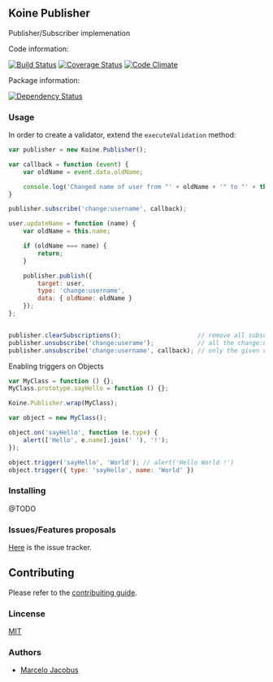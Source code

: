 Koine Publisher
-----------------

Publisher/Subscriber implemenation

Code information:

[![Build Status](https://travis-ci.org/koinejs/Publisher.png?branch=master)](https://travis-ci.org/koinejs/Publisher)
[![Coverage Status](https://coveralls.io/repos/koinejs/Publisher/badge.png?branch=master)](https://coveralls.io/r/koinejs/Publisher?branch=master)
[![Code Climate](https://codeclimate.com/github/koinejs/Publisher.png)](https://codeclimate.com/github/koinejs/Publisher)

Package information:

[![Dependency Status](https://gemnasium.com/koinejs/Publisher.png)](https://gemnasium.com/koinejs/Publisher)


### Usage

In order to create a validator, extend the ```executeValidation``` method:

```javascript
var publisher = new Koine.Publisher();

var callback = function (event) {
    var oldName = event.data.oldName;

    console.log('Changed name of user from "' + oldName + '" to "' + this.name + '"');
}

publisher.subscribe('change:username', callback);

user.updateName = function (name) {
    var oldName = this.name;

    if (oldName === name) {
        return;
    }

    publisher.publish({
        target: user,
        type: 'change:username',
        data: { oldName: oldName }
    });
};


publisher.clearSubscriptions();                     // remove all subscriptions
publisher.unsubscribe('change:userame');            // all the change:username callbakcs
publisher.unsubscribe('change:username', callback); // only the given callback
```
Enabling triggers on Objects

```javascript
var MyClass = function () {};
MyClass.prototype.sayHello = function () {};

Koine.Publisher.wrap(MyClass);

var object = new MyClass();

object.on('sayHello', function (e.type) {
    alert(['Hello', e.name].join(' '), '!');
});

object.trigger('sayHello', 'World'); // alert('Hello World !')
object.trigger({ type: 'sayHello', name: 'World' })
```

### Installing

@TODO

### Issues/Features proposals

[Here](https://github.com/koinejs/Publisher/issues) is the issue tracker.

## Contributing

Please refer to the [contribuiting guide](https://github.com/koinejs/Publisher/blob/master/CONTRIBUTING.md).

### Lincense
[MIT](MIT-LICENSE)

### Authors

- [Marcelo Jacobus](https://github.com/mjacobus)
